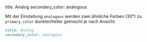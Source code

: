 title: Analog
secondary_color: analogous

Mit der Einstellung `analogous` werden zwei ähnliche Farben (30°) zu `primary_color` dunkler/heller gemischt je nach Ansicht.

```markdown
title: Analog
secondary_color: analogous
```
